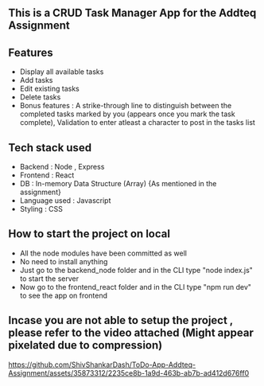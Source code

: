 ## This is a CRUD Task Manager App for the Addteq Assignment 

## Features 

- Display all available tasks
- Add tasks
- Edit existing tasks 
- Delete tasks
- Bonus features : A strike-through line to distinguish between the completed tasks marked by you (appears once you mark the task complete), Validation to enter atleast a character to post in the tasks list

## Tech stack used 

- Backend : Node , Express
- Frontend : React
- DB : In-memory Data Structure (Array) {As mentioned in the assignment}
- Language used : Javascript
- Styling : CSS 

## How to start the project on local 

- All the node modules have been committed as well 
- No need to install anything 
- Just go to the backend_node folder and in the CLI type "node index.js" to start the server 
- Now go to the frontend_react folder and in the CLI type "npm run dev" to see the app on frontend


## Incase you are not able to setup the project , please refer to the video attached (Might appear pixelated due to compression)



https://github.com/ShivShankarDash/ToDo-App-Addteq-Assignment/assets/35873312/2235ce8b-1a9d-463b-ab7b-ad412d676ff0




